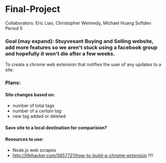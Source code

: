 # Final-Project
Collaborators: Eric Liao, Christopher Wennedy, Michael Huang
Softdev Period 5

### Goal (may expand): Stuyvesant Buying and Selling website, add more features so we aren't stuck using a facebook group and hopefully it won't die after a few weeks.
To create a chrome web extension that notifies the user of any updates to a site.

### Plans:
#### Site changes based on:
- number of total tags
- number of a <i>certain tag</i>
- new tag added or deleted

#### Save site to a local destination for comparision?

#### Resources to use:
- Node.js web scrapes
- http://lifehacker.com/5857721/how-to-build-a-chrome-extension !!!!
